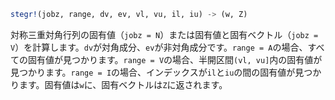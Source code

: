 ```julia
stegr!(jobz, range, dv, ev, vl, vu, il, iu) -> (w, Z)
```

対称三重対角行列の固有値（`jobz = N`）または固有値と固有ベクトル（`jobz = V`）を計算します。`dv`が対角成分、`ev`が非対角成分です。`range = A`の場合、すべての固有値が見つかります。`range = V`の場合、半開区間`(vl, vu]`内の固有値が見つかります。`range = I`の場合、インデックスが`il`と`iu`の間の固有値が見つかります。固有値は`w`に、固有ベクトルは`Z`に返されます。
